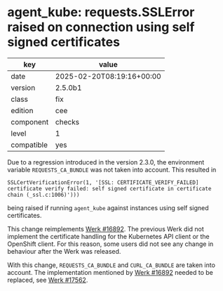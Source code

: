 [//]: # (werk v2)
# agent_kube: requests.SSLError raised on connection using self signed certificates

key        | value
---------- | ---
date       | 2025-02-20T08:19:16+00:00
version    | 2.5.0b1
class      | fix
edition    | cee
component  | checks
level      | 1
compatible | yes

Due to a regression introduced in the version 2.3.0, the environment variable `REQUESTS_CA_BUNDLE` was not taken into account. This resulted in
```
SSLCertVerificationError(1, '[SSL: CERTIFICATE_VERIFY_FAILED] certificate verify failed: self signed certificate in certificate chain (_ssl.c:1006)')))
```
being raised if running `agent_kube` against instances using self signed certificates.

This change reimplements [Werk #16892](https://checkmk.com/werk/16892).
The previous Werk did not implement the certificate handling for the Kubernetes API client or the OpenShift client.
For this reason, some users did not see any change in behaviour after the Werk was released.

With this change, `REQUESTS_CA_BUNDLE` and `CURL_CA_BUNDLE` are taken into account.
The implementation mentioned by [Werk #16892](https://checkmk.com/werk/16892) needed to be replaced, see [Werk #17562](https://checkmk.com/werk/17562).
